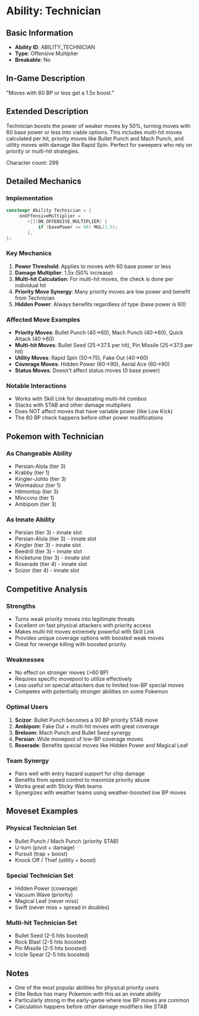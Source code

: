 # Ability: Technician

## Basic Information
- **Ability ID**: ABILITY_TECHNICIAN
- **Type**: Offensive Multiplier
- **Breakable**: No

## In-Game Description
"Moves with 60 BP or less get a 1.5x boost."

## Extended Description
Technician boosts the power of weaker moves by 50%, turning moves with 60 base power or less into viable options. This includes multi-hit moves calculated per hit, priority moves like Bullet Punch and Mach Punch, and utility moves with damage like Rapid Spin. Perfect for sweepers who rely on priority or multi-hit strategies.

Character count: 299

## Detailed Mechanics

### Implementation
```cpp
constexpr Ability Technician = {
    .onOffensiveMultiplier =
        +[](ON_OFFENSIVE_MULTIPLIER) {
            if (basePower <= 60) MUL(1.5);
        },
};
```

### Key Mechanics
1. **Power Threshold**: Applies to moves with 60 base power or less
2. **Damage Multiplier**: 1.5x (50% increase)
3. **Multi-hit Calculation**: For multi-hit moves, the check is done per individual hit
4. **Priority Move Synergy**: Many priority moves are low power and benefit from Technician
5. **Hidden Power**: Always benefits regardless of type (base power is 60)

### Affected Move Examples
- **Priority Moves**: Bullet Punch (40→60), Mach Punch (40→60), Quick Attack (40→60)
- **Multi-hit Moves**: Bullet Seed (25→37.5 per hit), Pin Missile (25→37.5 per hit)
- **Utility Moves**: Rapid Spin (50→75), Fake Out (40→60)
- **Coverage Moves**: Hidden Power (60→90), Aerial Ace (60→90)
- **Status Moves**: Doesn't affect status moves (0 base power)

### Notable Interactions
- Works with Skill Link for devastating multi-hit combos
- Stacks with STAB and other damage multipliers
- Does NOT affect moves that have variable power (like Low Kick)
- The 60 BP check happens before other power modifications

## Pokemon with Technician

### As Changeable Ability
- Persian-Alola (tier 3)
- Krabby (tier 1)
- Kingler-Johto (tier 3)
- Wormadour (tier 1)
- Hitmontop (tier 3)
- Minccino (tier 1)
- Ambipom (tier 3)

### As Innate Ability
- Persian (tier 3) - innate slot
- Persian-Alola (tier 3) - innate slot
- Kingler (tier 3) - innate slot
- Beedrill (tier 3) - innate slot
- Kricketune (tier 3) - innate slot
- Roserade (tier 4) - innate slot
- Scizor (tier 4) - innate slot

## Competitive Analysis

### Strengths
- Turns weak priority moves into legitimate threats
- Excellent on fast physical attackers with priority access
- Makes multi-hit moves extremely powerful with Skill Link
- Provides unique coverage options with boosted weak moves
- Great for revenge killing with boosted priority

### Weaknesses
- No effect on stronger moves (>60 BP)
- Requires specific movepool to utilize effectively
- Less useful on special attackers due to limited low-BP special moves
- Competes with potentially stronger abilities on some Pokemon

### Optimal Users
1. **Scizor**: Bullet Punch becomes a 90 BP priority STAB move
2. **Ambipom**: Fake Out + multi-hit moves with great coverage
3. **Breloom**: Mach Punch and Bullet Seed synergy
4. **Persian**: Wide movepool of low-BP coverage moves
5. **Roserade**: Benefits special moves like Hidden Power and Magical Leaf

### Team Synergy
- Pairs well with entry hazard support for chip damage
- Benefits from speed control to maximize priority abuse
- Works great with Sticky Web teams
- Synergizes with weather teams using weather-boosted low BP moves

## Moveset Examples

### Physical Technician Set
- Bullet Punch / Mach Punch (priority STAB)
- U-turn (pivot + damage)
- Pursuit (trap + boost)
- Knock Off / Thief (utility + boost)

### Special Technician Set
- Hidden Power (coverage)
- Vacuum Wave (priority)
- Magical Leaf (never miss)
- Swift (never miss + spread in doubles)

### Multi-hit Technician Set
- Bullet Seed (2-5 hits boosted)
- Rock Blast (2-5 hits boosted)
- Pin Missile (2-5 hits boosted)
- Icicle Spear (2-5 hits boosted)

## Notes
- One of the most popular abilities for physical priority users
- Elite Redux has many Pokemon with this as an innate ability
- Particularly strong in the early-game where low BP moves are common
- Calculation happens before other damage modifiers like STAB